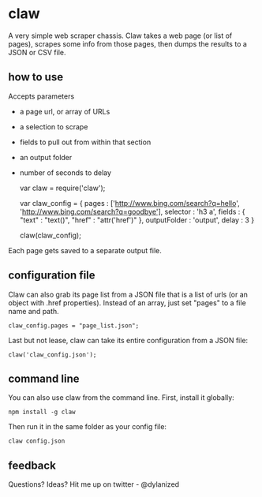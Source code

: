 claw
===

A very simple web scraper chassis. Claw takes a web page (or list of pages), scrapes some info from those pages, then dumps the results to a JSON or CSV file.

how to use
---

Accepts parameters

- a page url, or array of URLs
- a selection to scrape
- fields to pull out from within that section
- an output folder
- number of seconds to delay

    var claw = require('claw');
    	
    var claw_config = {
    	pages : ['http://www.bing.com/search?q=hello', 'http://www.bing.com/search?q=goodbye'],
    	selector : 'h3 a',
    	fields : {
    		"text" : "text()",
    		"href" : "attr('href')"
    	},
    	outputFolder : 'output',
    	delay : 3
    }
    
    claw(claw_config);	
		
Each page gets saved to a separate output file.

configuration file
---
	
Claw can also grab its page list from a JSON file that is a list of urls (or an object with .href properties). Instead of an array, just set "pages" to a file name and path.	

    claw_config.pages = "page_list.json";

Last but not lease, claw can take its entire configuration from a JSON file:

    claw('claw_config.json');
    
command line
---

You can also use claw from the command line. First, install it globally:

    npm install -g claw

Then run it in the same folder as your config file:

    claw config.json
    
feedback
---
    
Questions? Ideas? Hit me up on twitter - @dylanized